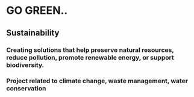 # GO GREEN..

## Sustainability 
### Creating solutions that help preserve natural resources, reduce pollution, promote renewable energy, or support biodiversity. 
### Project related to climate change, waste management, water conservation
